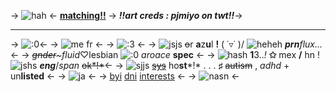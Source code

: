 -> ![hah](https://watermelon.crd.co/assets/images/gallery15/0d9e1cea.gif?v=90e42ef7) <-
[**matching!!**](https://rentry.co/stellaa)
-> ***!!art creds : pjmiyo on twt!!***->
***
-> ![:0](https://watermelon.crd.co/assets/images/gallery15/bf760e48.gif?v=90e42ef7)<-
-> ![me fr](https://media.discordapp.net/attachments/958056542626803784/1051543211161694239/AB062AC0-97E1-49B5-AEF9-9A656CCEF2D4.jpg) <-
-> ![:3](https://watermelon.crd.co/assets/images/gallery15/bf760e48.gif?v=90e42ef7) <-
-> ![jsjs](https://watermelon.crd.co/assets/images/gallery10/588f41e8_original.gif?v=90e42ef7)  ~~o~~r **a**z**u**l **!** ( ˙▿˙ )/ ![heheh](https://watermelon.crd.co/assets/images/gallery02/deb89e83.gif?v=90e42ef7) ***prn**flux...*<-
-> *~~gnder~~~fluid*♡lesbian ![:0](https://watermelon.crd.co/assets/images/gallery11/1aed8a30_original.gif?v=90e42ef7) *aroace* **spec** <-
-> ![hash](https://watermelon.crd.co/assets/images/gallery02/9f1f53d3.gif?v=90e42ef7) **1**3..*!* **✩**  mex **/** hn ! ![jshs](https://watermelon.crd.co/assets/images/gallery10/7aab3652_original.gif?v=90e42ef7) ***eng***/*span* ~~ok*!*~~<-
-> ![sjjs](https://watermelon.crd.co/assets/images/gallery01/8ca5ee58_original.gif?v=90e42ef7) [~~sys~~](https://rentry.co/aki-angel) ho**st***!* . . . **♯** ~~autism~~ , *adhd* + un**listed** <-
-> ![ja](https://64.media.tumblr.com/tumblr_lmzoe63IML1qg9aa7.gif) <-
-> [byi](https://rentry.co/purrrfect) [dni](https://rentry.co/purrrrfect)  [interests](https://rentry.co/purrrrrfect) <-
-> ![nasn](https://64.media.tumblr.com/tumblr_lmzoe11HN11qg9aa7.gif) <-